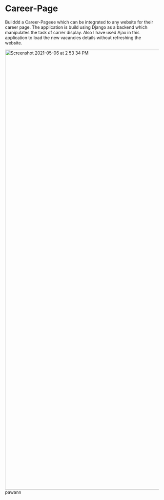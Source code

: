 # Career-Page
Builddd a Career-Pageee which can be integrated to any website for their career page. The application is build using Django as a backend which manipulates the task of carrer display. Also I have used Ajax in this application to load the new vacancies details without refreshing the website.

<img width="1440" alt="Screenshot 2021-05-06 at 2 53 34 PM" src="https://user-images.githubusercontent.com/48083659/117274928-2763e280-ae7b-11eb-8431-34476ac9d97d.png"> pawann
